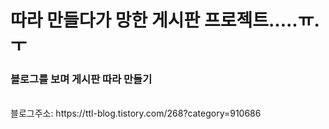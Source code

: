 ﻿# 따라 만들다가 망한 게시판 프로젝트.....ㅠ.ㅜ
### 블로그를 보며 게시판 따라 만들기
<br>
블로그주소: https://ttl-blog.tistory.com/268?category=910686
